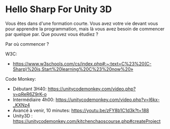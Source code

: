 # Hello Sharp For Unity 3D

Vous êtes dans d'une formation courte.
Vous avez votre vie devant vous pour apprendre la programmation, mais là vous avez besoin de commencer par quelque par.
Que pouvez vous étudiez ?

Par où commencer ?


W3C:
- https://www.w3schools.com/cs/index.php#:~:text=C%23%20(C-Sharp)%20is,Start%20learning%20C%23%20now%20»


Code Monkey: 
- Débutant 3H40: https://unitycodemonkey.com/video.php?v=pReR6Z9rK-o
- Intermédiaire 4h00: https://unitycodemonkey.com/video.php?v=I6kx-_KXNz4
- Avancé à venir, 10 minutes: https://youtu.be/zFY8b1C1d3k?t=188 
- Unity3D : https://unitycodemonkey.com/kitchenchaoscourse.php#createProject
